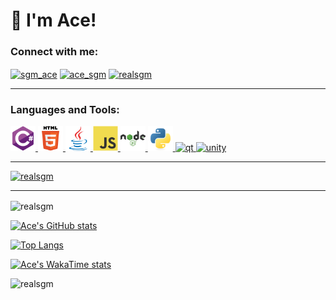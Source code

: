 <h1>👋 I'm Ace!</h1>

<h3 align="left">Connect with me:</h3>
<p align="left">
<a href="https://twitter.com/sgm_ace" target="blank"><img align="center" src="https://raw.githubusercontent.com/rahuldkjain/github-profile-readme-generator/master/src/images/icons/Social/twitter.svg" alt="sgm_ace" height="30" width="40" /></a>
<a href="https://instagram.com/ace_sgm" target="blank"><img align="center" src="https://raw.githubusercontent.com/rahuldkjain/github-profile-readme-generator/master/src/images/icons/Social/instagram.svg" alt="ace_sgm" height="30" width="40" /></a>
<a href="https://www.leetcode.com/realsgm" target="blank"><img align="center" src="https://raw.githubusercontent.com/rahuldkjain/github-profile-readme-generator/master/src/images/icons/Social/leet-code.svg" alt="realsgm" height="30" width="40" /></a>
</p>

----

<h3 align="left">Languages and Tools:</h3>
<p align="left"> <a href="https://www.w3schools.com/cs/" target="_blank" rel="noreferrer"> <img src="https://raw.githubusercontent.com/devicons/devicon/master/icons/csharp/csharp-original.svg" alt="csharp" width="40" height="40"/> </a> <a href="https://www.w3.org/html/" target="_blank" rel="noreferrer"> <img src="https://raw.githubusercontent.com/devicons/devicon/master/icons/html5/html5-original-wordmark.svg" alt="html5" width="40" height="40"/> </a> <a href="https://www.java.com" target="_blank" rel="noreferrer"> <img src="https://raw.githubusercontent.com/devicons/devicon/master/icons/java/java-original.svg" alt="java" width="40" height="40"/> </a> <a href="https://developer.mozilla.org/en-US/docs/Web/JavaScript" target="_blank" rel="noreferrer"> <img src="https://raw.githubusercontent.com/devicons/devicon/master/icons/javascript/javascript-original.svg" alt="javascript" width="40" height="40"/> </a> <a href="https://nodejs.org" target="_blank" rel="noreferrer"> <img src="https://raw.githubusercontent.com/devicons/devicon/master/icons/nodejs/nodejs-original-wordmark.svg" alt="nodejs" width="40" height="40"/> </a> <a href="https://www.python.org" target="_blank" rel="noreferrer"> <img src="https://raw.githubusercontent.com/devicons/devicon/master/icons/python/python-original.svg" alt="python" width="40" height="40"/> </a> <a href="https://www.qt.io/" target="_blank" rel="noreferrer"> <img src="https://upload.wikimedia.org/wikipedia/commons/0/0b/Qt_logo_2016.svg" alt="qt" width="40" height="40"/> </a> <a href="https://unity.com/" target="_blank" rel="noreferrer"> <img src="https://www.vectorlogo.zone/logos/unity3d/unity3d-icon.svg" alt="unity" width="40" height="40"/> </a> </p>

----

<p align="left"> <a href="https://github.com/ryo-ma/github-profile-trophy"><img src="https://github-profile-trophy.vercel.app/?username=realsgm&theme=dracula" alt="realsgm" /></a> </p>

----

<p><img align="center" src="https://github-readme-streak-stats.herokuapp.com/?user=realsgm&theme=dracula" alt="realsgm" /></p>

[![Ace's GitHub stats](https://github-readme-stats-nine-lake-44.vercel.app/api?username=realsgm&theme=dracula)](https://github.com/anuraghazra/github-readme-stats)

[![Top Langs](https://github-readme-stats-nine-lake-44.vercel.app/api/top-langs/?username=realsgm&theme=dracula)](https://github.com/anuraghazra/github-readme-stats)

[![Ace's WakaTime stats](https://github-readme-stats-nine-lake-44.vercel.app/api/wakatime?username=realsgm)](https://github.com/anuraghazra/github-readme-stats)


<p align="left"> <img src="https://komarev.com/ghpvc/?username=realsgm&label=Profile%20views&color=0e75b6&style=flat" alt="realsgm" /> </p>
